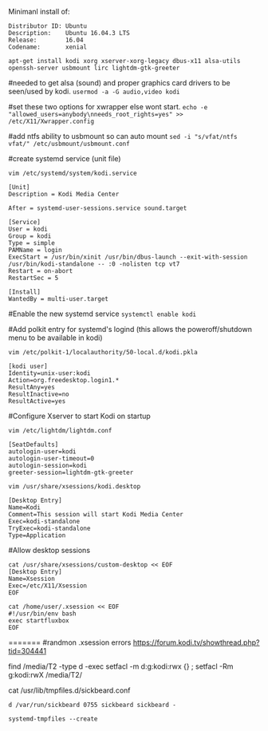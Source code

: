 Minimanl install of:
```
Distributor ID: Ubuntu
Description:    Ubuntu 16.04.3 LTS
Release:        16.04
Codename:       xenial
```

`apt-get install kodi xorg xserver-xorg-legacy dbus-x11 alsa-utils openssh-server usbmount lirc lightdm-gtk-greeter`

#needed to get alsa (sound) and proper graphics card drivers to be seen/used by kodi.
`usermod -a -G audio,video kodi`

#set these two options for xwrapper else wont start.
`echo -e "allowed_users=anybody\nneeds_root_rights=yes" >> /etc/X11/Xwrapper.config`

#add ntfs ability to usbmount so can auto mount
`sed -i "s/vfat/ntfs vfat/" /etc/usbmount/usbmount.conf`

#create systemd service (unit file)

`vim /etc/systemd/system/kodi.service`

```
[Unit]
Description = Kodi Media Center

After = systemd-user-sessions.service sound.target

[Service]
User = kodi
Group = kodi
Type = simple
PAMName = login
ExecStart = /usr/bin/xinit /usr/bin/dbus-launch --exit-with-session /usr/bin/kodi-standalone -- :0 -nolisten tcp vt7
Restart = on-abort
RestartSec = 5

[Install]
WantedBy = multi-user.target
```

#Enable the new systemd service
`systemctl enable kodi`

#Add polkit entry for systemd's logind (this allows the poweroff/shutdown menu to be available in kodi)

`vim /etc/polkit-1/localauthority/50-local.d/kodi.pkla`

```
[kodi user]
Identity=unix-user:kodi
Action=org.freedesktop.login1.*
ResultAny=yes
ResultInactive=no
ResultActive=yes
```

#Configure Xserver to start Kodi on startup

`vim /etc/lightdm/lightdm.conf`

```
[SeatDefaults]
autologin-user=kodi
autologin-user-timeout=0
autologin-session=kodi
greeter-session=lightdm-gtk-greeter
```

`vim /usr/share/xsessions/kodi.desktop`

```
[Desktop Entry]
Name=Kodi
Comment=This session will start Kodi Media Center
Exec=kodi-standalone
TryExec=kodi-standalone
Type=Application
```

#Allow desktop sessions
```
cat /usr/share/xsessions/custom-desktop << EOF
[Desktop Entry]
Name=Xsession
Exec=/etc/X11/Xsession
EOF
```

```
cat /home/user/.xsession << EOF
#!/usr/bin/env bash
exec startfluxbox
EOF
```
=======
#randmon .xsession errors
https://forum.kodi.tv/showthread.php?tid=304441


find /media/T2 -type d -exec setfacl -m d:g:kodi:rwx {} \;
setfacl -Rm g:kodi:rwX /media/T2/

cat /usr/lib/tmpfiles.d/sickbeard.conf
```
d /var/run/sickbeard 0755 sickbeard sickbeard -
```

```
systemd-tmpfiles --create
```
